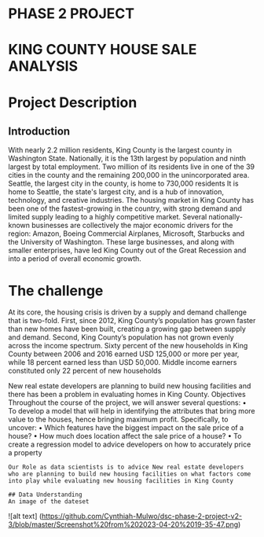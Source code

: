 # PHASE 2 PROJECT
# KING COUNTY HOUSE SALE ANALYSIS
# Project Description
## Introduction
With nearly 2.2 million residents, King County is the largest county in Washington State. Nationally, it is the 13th largest by population and ninth largest by total employment. Two million of its residents live in one of the 39 cities in the county and the remaining 200,000 in the unincorporated area. Seattle, the largest city in the county, is home to 730,000 residents
It is home to Seattle, the state's largest city, and is a hub of innovation, technology, and creative industries. The housing market in King County has been one of the fastest-growing in the country, with strong demand and limited supply leading to a highly competitive market.
Several nationally-known businesses are collectively the major economic drivers for the region: Amazon, Boeing Commercial Airplanes, Microsoft, Starbucks and the University of Washington. These large businesses, and along with smaller enterprises, have led King County out of the Great Recession and into a period of overall economic growth.

# The challenge
At its core, the housing crisis is driven by a supply and demand challenge that is two-fold. First, since 2012, King County’s population has grown faster than new homes have been built, creating a growing gap between supply and demand. Second, King County’s population has not grown evenly across the income spectrum. Sixty percent of the new households in King County between 2006 and 2016 earned USD 125,000 or more per year, while 18 percent earned less than USD 50,000. Middle income earners constituted only 22 percent of new households

New real estate developers are planning to build new housing facilities and there has been a problem in evaluating homes in King County. 
Objectives
Throughout the course of the project, we will answer several questions:
    • To develop a model that will help in identifying the attributes that bring more value to the houses, hence bringing maximum profit. Specifically, to uncover:
    • Which features have the biggest impact on the sale price of a house?
    • How much does location affect the sale price of a house?
    • To create a regression model to advice developers on how to accurately price a property
    
    Our Role as data scientists is to advice New real estate developers who are planning to build new housing facilities on what factors come into play while evaluating new housing facilities in King County
    
    ## Data Understanding
    An image of the dateset
   ![alt text] (https://github.com/Cynthiah-Mulwo/dsc-phase-2-project-v2-3/blob/master/Screenshot%20from%202023-04-20%2019-35-47.png)
